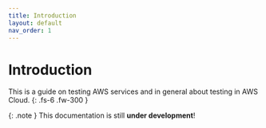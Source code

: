 ```yaml
---
title: Introduction
layout: default
nav_order: 1
---
```

# Introduction

This is a guide on testing AWS services and in general about testing in AWS Cloud.
{: .fs-6 .fw-300 }

{: .note }
This documentation is still **under development**!
